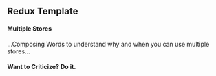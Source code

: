 ## Redux Template

#### Multiple Stores

...Composing Words to understand why and when  you can use multiple stores...

#### Want to Criticize? Do it.
